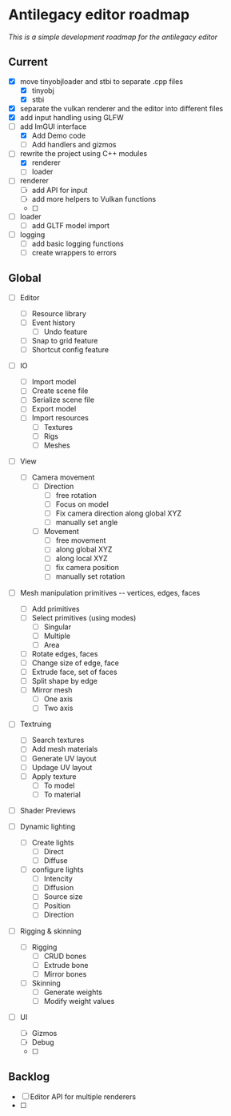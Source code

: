 # Antilegacy editor roadmap
*This is a simple development roadmap for the antilegacy editor*

## Current
- [x] move tinyobjloader and stbi to separate .cpp files
  - [x] tinyobj
  - [x] stbi
- [x] separate the vulkan renderer and the editor into different files
- [x] add input handling using GLFW
- [ ] add ImGUI interface
  - [x] Add Demo code
  - [ ] Add handlers and gizmos
- [ ] rewrite the project using C++ modules
  - [x] renderer
  - [ ] loader

- [ ] renderer
  - [ ] add API for input
  - [ ] add more helpers to Vulkan functions
  - [ ] 

- [ ] loader
  - [ ] add GLTF model import

- [ ] logging
  - [ ] add basic logging functions
  - [ ] create wrappers to errors

## Global

- [ ] Editor
  - [ ] Resource library
  - [ ] Event history
    - [ ] Undo feature
  - [ ] Snap to grid feature
  - [ ] Shortcut config feature

- [ ] IO
  - [ ] Import model
  - [ ] Create scene file
  - [ ] Serialize scene file
  - [ ] Export model
  - [ ] Import resources
    - [ ] Textures
    - [ ] Rigs
    - [ ] Meshes

- [ ] View
  - [ ] Camera movement
    - [ ] Direction
      - [ ] free rotation
      - [ ] Focus on model
      - [ ] Fix camera direction along global XYZ
      - [ ] manually set angle
    - [ ] Movement
      - [ ] free movement
      - [ ] along global XYZ
      - [ ] along local XYZ
      - [ ] fix camera position
      - [ ] manually set rotation
    
- [ ] Mesh manipulation
  primitives -- vertices, edges, faces
  - [ ] Add primitives
  - [ ] Select primitives (using modes)
    - [ ] Singular
    - [ ] Multiple
    - [ ] Area
  - [ ] Rotate edges, faces
  - [ ] Change size of edge, face
  - [ ] Extrude face, set of faces
  - [ ] Split shape by edge
  - [ ] Mirror mesh
    - [ ] One axis
    - [ ] Two axis

- [ ] Textruing
  - [ ] Search textures
  - [ ] Add mesh materials
  - [ ] Generate UV layout
  - [ ] Updage UV layout
  - [ ] Apply texture
    - [ ] To model
    - [ ] To material
  
- [ ] Shader Previews

- [ ] Dynamic lighting
  - [ ] Create lights
    - [ ] Direct
    - [ ] Diffuse
  - [ ] configure lights
    - [ ] Intencity 
    - [ ] Diffusion
    - [ ] Source size
    - [ ] Position
    - [ ] Direction

- [ ] Rigging & skinning
  
  - [ ] Rigging
    - [ ] CRUD bones
    - [ ] Extrude bone
    - [ ] Mirror bones
  - [ ] Skinning
    - [ ] Generate weights
    - [ ] Modify weight values

- [ ] UI
  - [ ] Gizmos
  - [ ] Debug
  - [ ] 

## Backlog
- [ ] Editor API for multiple renderers
- [ ] 